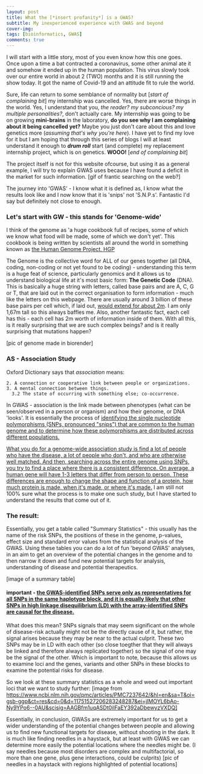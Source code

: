```yaml
---
layout: post
title: What the [*insert profanity*] is a GWAS?
subtitle: My inexperienced experience with GWAS and beyond
cover-img: 
tags: [bioinformatics, GWAS]
comments: true
---
```


I will start with a little story, most of you even know how this one goes. Once upon a time a bat contracted a coronavirus, some other animal ate it and somehow it ended up in the human population. This virus slowly took over our entire world in about 2 (TWO) months and it is still running the show today. It got the name of Covid-19 and an attitude fit to rule the world.

Sure, life can return to some semblance of normality but [_start of complaining bit_] my internship was cancelled. Yes, there are worse things in the world. Yes, I understand that you, _the reader? my subconcious? my multiple personalities?_, don't actually care. My internship was going to be on growing **mini-brains** in the laboratory, **do you see why I am complaining about it being cancelled yet?** Maybe you just don't care about this and love genetics more (_assuming that's why you're here_). I have yet to find my love for it but I am hoping that through this series of blogs I will at least understand it enough to **_drum roll_** start (and complete) my replacement internship project, which is on genetics. **WOOO!** [_end of complaining bit_]

The project itself is not for this website ofcourse, but using it as a general example, I will try to explain GWAS uses because I have found a deficit in the market for such information. [gif of frantic searching on the web?]

The journey into 'GWAS' - I know what it is defined as, I know what the results look like and I now know that it is 'snips' not 'S.N.P.s'. Fantastic I'd say but definitely not close to enough.

### Let's start with GW - this stands for 'Genome-wide' 

I think of the genome as 'a huge cookbook full of recipes, some of which we know what food will be made, some of which we don't yet'. This cookbook is being written by scientists all around the world in something known as [the Human Genome Project, HGP](https://www.genome.gov/human-genome-project/)

The Genome is the collective word for ALL of our genes together (all DNA, coding, non-coding or not yet found to be coding) - understanding this term is a huge feat of science, particularly genomics and it allows us to understand biological life at it's most basic form: **The Genetic Code** (DNA). This is basically a huge string with letters, called base pairs and are A, C, G or T, that are laid out in the correct organisation to form information - much like the letters on this webpage. There are usually around 3 billion of these base pairs per cell which, if laid out, [would extend for about 2m](https://www.sciencefocus.com/the-human-body/how-long-is-your-dna/). I am only 1,67m tall so this always baffles me. Also, another fantastic fact, each cell has this - each cell has 2m worth of information inside of them. With all this, is it really surprising that we are such complex beings? and is it really surprising that mutations happen?

[pic of genome made in biorender]

### AS - Association Study

Oxford Dictionary says that _association_ means:
```
2. A connection or cooperative link between people or organizations.
3. A mental connection between things.
  3.2 The state of occurring with something else; co-occurrence.
```
In GWAS - association is the link made between phenotypes (what can be seen/observed in a person or organism) and how their genome, or DNA 'looks'. It is essentially the process of [identifying the single nucleotide polymorphisms (SNPs, pronounced "snips") that are common to the human genome and to determine how these polymorphisms are distributed across different populations.](https://www-nature-com.vu-nl.idm.oclc.org/scitable/topicpage/genetic-variation-and-disease-gwas-682/)

[What you do for a genome-wide association study is find a lot of people who have the disease, a lot of people who don't, and who are otherwise well matched. And then, searching across the entire genome using SNPs, you try to find a place where there is a consistent difference. On average, a human gene will have 1-3 letters that differ from person to person. These differences are enough to change the shape and function of a protein, how much protein is made, when it's made, or where it's made.](https://www-nature-com.vu-nl.idm.oclc.org/scitable/topicpage/genetic-variation-and-disease-gwas-682/) I am still not 100% sure what the process is to make one such study, but I have started to understand the results that come out of it.

### The result:

Essentially, you get a table called "Summary Statistics" - this usually has the name of the risk SNPs, the positions of these in the genome, p-values, effect size and standard error values from the statistical analysis of the GWAS. Using these tables you can do a lot of fun 'beyond GWAS' analyses, in an aim to get an overview of the potential changes in the genome and to then narrow it down and fund new potential targets for analysis, understanding of disease and potential therapeutics.

[image of a summary table]

#### important - [the GWAS-identified SNPs serve only as representatives for all SNPs in the same haplotype block, and it is equally likely that other SNPs in high linkage disequilibrium (LD) with the array-identified SNPs are causal for the disease.](https://epigeneticsandchromatin.biomedcentral.com/articles/10.1186/s13072-015-0050-4&hl=en&sa=T&oi=gsb-ggp&ct=res&cd=0&d=9292821921757225774&ei=5oEOYO-PB4fCmgH5tb6ABg&scisig=AAGBfm0rBU_1DiL0LBL1NGlR6SoH6IYuJA)

What does this mean? SNPs signals that may seem significant on the whole of disease-risk actually might not be the directly cause of it, but rather, the signal arises because they may be near to the actual culprit. These two SNPs may be in LD with each other (so close toegther that they will always be linked and therefore always replicated together) so the signal of one may be the signal of the other. Which is important to note, because this allows us to examine loci and the genes, variants and other SNPs in these blocks to examine the potential risks for disease. 

So we look at these summary statistics as a whole and weed out important loci that we want to study further:
[image from https://www.ncbi.nlm.nih.gov/pmc/articles/PMC7237642/&hl=en&sa=T&oi=gsb-ggp&ct=res&cd=0&d=11751527206283248287&ei=jIMOYL6bAo-Ny9YPo6--0AU&scisig=AAGBfm1uqASDt0ilFaEY392aDbewyzVXDQ]

Essentially, in conclusion, GWASs are extremely important for us to get a wider understanding of the potential changes between people and allowing us to find new functional targets for disease, without shooting in the dark. It is much like finding needles in a haystack, but at least with GWAS we can determine more easily the potential locations where the needles might be. (I say needles because most disorders are complex and multifactorial, so more than one gene, plus gene interactions, could be culprits)
[pic of needles in a haystack with regions highlighted of potential locations]
